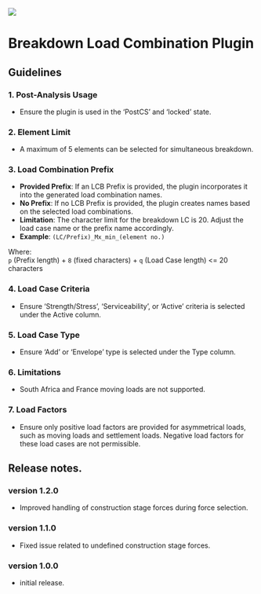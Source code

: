 ![](https://hubs.ly/Q02R9-MW0)

# Breakdown Load Combination Plugin

## Guidelines

### 1. Post-Analysis Usage

- Ensure the plugin is used in the ‘PostCS’ and ‘locked’ state.

### 2. Element Limit

- A maximum of 5 elements can be selected for simultaneous breakdown.

### 3. Load Combination Prefix

- **Provided Prefix**: If an LCB Prefix is provided, the plugin incorporates it into the generated load combination names.
- **No Prefix**: If no LCB Prefix is provided, the plugin creates names based on the selected load combinations.
- **Limitation**: The character limit for the breakdown LC is 20. Adjust the load case name or the prefix name accordingly.
- **Example**: `(LC/Prefix)_Mx_min_(element no.)`

Where:  
`p` (Prefix length) + `8` (fixed characters) + `q` (Load Case length) <= 20 characters

### 4. Load Case Criteria

- Ensure ‘Strength/Stress’, ‘Serviceability’, or ‘Active’ criteria is selected under the Active column.

### 5. Load Case Type

- Ensure ‘Add’ or ‘Envelope’ type is selected under the Type column.

### 6. Limitations

- South Africa and France moving loads are not supported.

### 7. Load Factors

- Ensure only positive load factors are provided for asymmetrical loads, such as moving loads and settlement loads. Negative load factors for these load cases are not permissible.

## Release notes.

### version 1.2.0

- Improved handling of construction stage forces during force selection.

### version 1.1.0

- Fixed issue related to undefined construction stage forces.

### version 1.0.0

- initial release.
